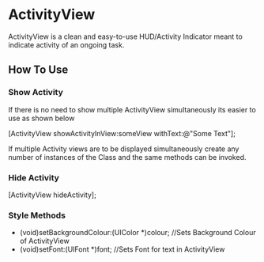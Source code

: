 ActivityView
============
ActivityView is a clean and easy-to-use HUD/Activity Indicator meant to indicate activity of an ongoing task.

How To Use
---------------------
### Show Activity
If there is no need to show multiple ActivityView simultaneously its easier to use as shown below

[ActivityView showActivityInView:someView withText:@"Some Text"]; 

If multiple Activity views are to be displayed simultaneously create any number of instances of the Class and the same methods can be invoked.

### Hide Activity
[ActivityView hideActivity];

### Style Methods
- (void)setBackgroundColour:(UIColor *)colour; //Sets Background Colour of ActivityView
- (void)setFont:(UIFont *)font; //Sets Font for text in ActivityView
